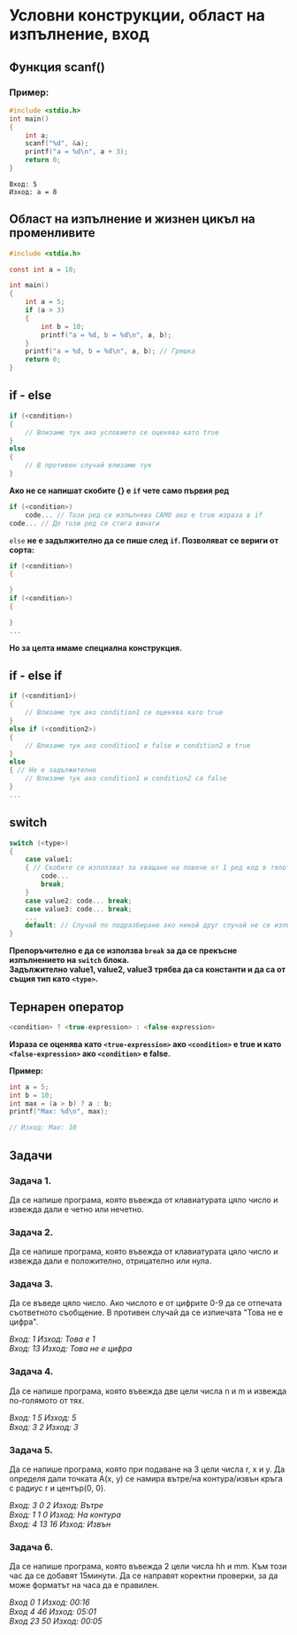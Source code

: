 # Условни конструкции, област на изпълнение, вход

## Функция scanf()
### Пример:
```c
#include <stdio.h>
int main() 
{
    int a;
    scanf("%d", &a);
    printf("a = %d\n", a + 3);
    return 0;
}
```
```
Вход: 5
Изход: a = 8
```

## Област на изпълнение и жизнен цикъл на променливите
```c
#include <stdio.h>

const int a = 10; 

int main() 
{
    int a = 5; 
    if (a > 3) 
    {
        int b = 10; 
        printf("a = %d, b = %d\n", a, b);
    }
    printf("a = %d, b = %d\n", a, b); // Грешка
    return 0;
}
```

## if - else

```c
if (<condition>) 
{
    // Влизаме тук ако условието се оценява като true
}
else 
{ 
    // В противен случай влизаме тук
}
```
**Ако не се напишат скобите {} е `if` чете само първия ред** 
```c
if (<condition>)
    code... // Този ред се изпълнява САМО ако е true израза в if
code... // До този ред се стига винаги
```
`else` **не е задължително да се пише след `if`. Позволяват се вериги от сорта:**
```c
if (<condition>) 
{

}
if (<condition>) 
{

}
...
``` 
**Но за целта имаме специална конструкция.**

## if - else if
```c
if (<condition1>) 
{
    // Влизаме тук ако condition1 се оценява като true
}
else if (<condition2>) 
{
    // Влизаме тук ако condition1 е false и condition2 е true
}
else 
{ // Не е задължително
    // Влизаме тук ако condition1 и condition2 са false 
}
...
```
## switch
```c
switch (<type>) 
{
    case value1:
    { // Скобите се използват за хващане на повече от 1 ред код в тялото на случая
        code...
        break;
    }
    case value2: code... break;
    case value3: code... break;
    ...
    default: // Случай по подразбиране ако никой друг случай не се изпълни. Не е задължителен
} 
```

**Препоръчително е да се използва `break` за да се прекъсне изпълнението на `switch` блока.
<br>Задължително value1, value2, value3 трябва да са константи и да са от същия тип като `<type>`.**

## Тернарен оператор

```c
<condition> ? <true-expression> : <false-expression>
```
**Израза се оценява като `<true-expression>` ако `<condition>` е true и като `<false-expression>` ако `<condition>` е false.**

**Пример:**
```c
int a = 5;
int b = 10;
int max = (a > b) ? a : b;
printf("Max: %d\n", max);

// Изход: Max: 10
```

## Задачи

### Задача 1.
Да се напише програма, която въвежда от клавиатурата цяло число и извежда дали е четно или нечетно.

### Задача 2.
Да се напише програма, която въвежда от клавиатурата цяло число и извежда дали е положително, отрицателно или нула.

### Задача 3.
Да се въведе цяло число. Ако числото е от цифрите 0-9 да се отпечата съответното съобщение. В противен случай да се изпиечата "Това не е цифра".

*Вход: 1 Изход: Това e 1*
<br>*Вход: 13 Изход: Това не е цифра*

### Задача 4.
Да се напише програма, която въвежда две цели числа n и m и извежда по-голямото от тях.

*Вход: 1 5 Изход: 5*
<br>*Вход: 3 2 Изход: 3*

### Задача 5.
Да се напише програма, която при подаване на 3 цели числа r, x и y. Да определя дали точката A(x, y) се намира вътре/на контура/извън кръга с радиус r и център(0, 0).

*Вход: 3 0 2 Изход: Вътре*
<br>*Вход: 1 1 0 Изход: На контура*
<br>*Вход: 4 13 16 Изход: Извън*

### Задача 6.
Да се напише програма, която въвежда 2 цели числа hh и mm. Към този час да се добавят 15минути. Да се направят коректни проверки, за да може форматът на часа да е правилен.

*Вход 0 1 Изход: 00:16*
<br>*Вход 4 46 Изход: 05:01*
<br>*Вход 23 50 Изход: 00:05*

